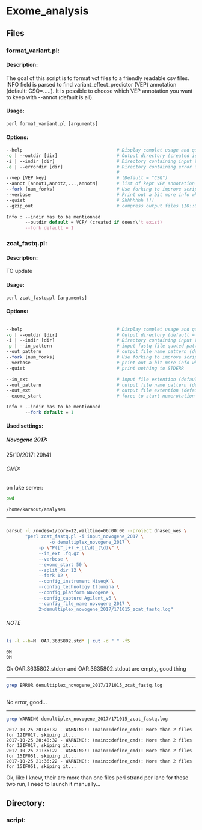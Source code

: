 # Exome_analysis

## Files

### format_variant.pl: 

#### Description:

The goal of this script is to format vcf files to a friendly readable csv files.
INFO field is parsed to find variant_effect_predictor (VEP) annotation (default: CSQ=.....).
It is possible to choose which VEP annotation you want to keep with --annot (default is all).

#### Usage:

```perl    
perl format_variant.pl [arguments]
```
#### Options:

```perl
--help                                   # Display complet usage and quit 
-o | --outdir [dir]                      # Output directory (created is doesn't exist)
-i | --indir [dir]                       # Directory containing input VCF files 
-e | --errordir [dir]                    # Directory containing error files (default = outdir/error, 
                                         #                                  created is doesn't exist)
--vep [VEP key]                          # (Default = "CSQ")
--annot [annot1,annot2,...,annotN]       # list of kept VEP annotation (default = all) 
--fork [num_forks]                       # Use forking to improve script runtime (default = 1)
--verbose                                # Print out a bit more info while running
--quiet                                  # Shhhhhhh !!!
--gzip_out                               # compress output files (IO::Compress::Gzip must be installed)

Info : --indir has to be mentionned
       --outdir default = VCF/ (created if doesn\'t exist)
       --fork default = 1
```



### zcat_fastq.pl: 


#### Description:

TO update

#### Usage:

```perl    
perl zcat_fastq.pl [arguments]
```

#### Options: 

```perl

--help                                   # Display complet usage and quit 
-o | --outdir [dir]                      # Output directory (default = fastq)
-i | --indir [dir]                       # Directory containing input VCF files 
-p | --in_pattern                        # input fastq file quoted pattern regexp  (name/lane/strand must be saved)
--out_pattern                            # output file name pattern (default = grex)
--fork [num_forks]                       # Use forking to improve script runtime (default = 1)
--verbose                                # print out a bit more info while running
--quiet                                  # print nothing to STDERR

--in_ext                                 # input file extention (default = .fastq.gz) 
--out_pattern                            # output file name pattern (default = grex)
--out_ext                                # output file extention (default = .fastq.gz) 
--exome_start                            # force to start numerotation at this stage

Info : --indir has to be mentionned
       --fork default = 1
```

#### Used settings:


##### Novogene 2017:


25/10/2017: 20h41

###### CMD:

on luke server:

```bash
pwd
```

```bash
/home/karaout/analyses
```
---

```bash

oarsub -l /nodes=1/core=12,walltime=06:00:00 --project dnaseq_wes \
       "perl zcat_fastq.pl -i input_novogene_2017 \
      		    -o demultiplex_novogene_2017 \
		    -p \"P([^_]+).+_L(\d)_(\d)\" \
		    --in_ext .fq.gz \
		    --verbose \
		    --exome_start 50 \
		    --split_dir 12 \
		    --fork 12 \
		    --config_instrument HiseqX \
		    --config_technology Illumina \
		    --config_platform Novogene \
		    --config_capture Agilent_v6 \
		    --config_file_name novogene_2017 \
		    2>demultiplex_novogene_2017/171015_zcat_fastq.log"
```


###### NOTE

```bash
ls -l --b=M  OAR.3635802.std* | cut -d " " -f5
```

```bash 
0M
0M
```

Ok OAR.3635802.stderr and OAR.3635802.stdout are empty, good thing

---

```bash
grep ERROR demultiplex_novogene_2017/171015_zcat_fastq.log
```
```bash

```

No error, good...

---

```bash
grep WARNING demultiplex_novogene_2017/171015_zcat_fastq.log
```

```
2017-10-25 20:48:32 - WARNING!: (main::define_cmd): More than 2 files for 12IF017, skiping it...
2017-10-25 20:48:32 - WARNING!: (main::define_cmd): More than 2 files for 12IF017, skiping it...
2017-10-25 21:36:22 - WARNING!: (main::define_cmd): More than 2 files for 15IF051, skiping it...
2017-10-25 21:36:22 - WARNING!: (main::define_cmd): More than 2 files for 15IF051, skiping it...
```

Ok, like I knew, their are more than one files perl strand per lane for these two run,
I need to launch it manually...













## Directory:

### script:
